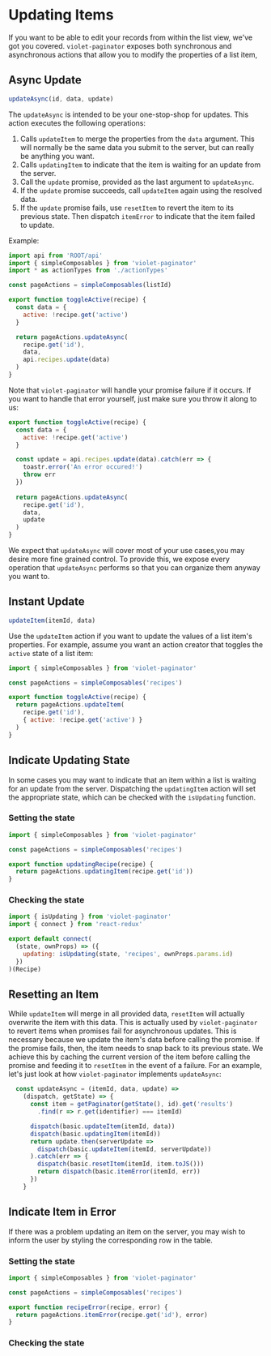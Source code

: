 # Updating Items
If you want to be able to edit your records from within the list view, we've got you covered. `violet-paginator` exposes both synchronous and asynchronous actions that allow you to modify the properties of a list item, 


## Async Update

```javascript
updateAsync(id, data, update)
```

The `updateAsync` is intended to be your one-stop-shop for updates. This action executes the following operations:

1. Calls `updateItem` to merge the properties from the `data` argument. This will normally be the same data you submit to the server, but can really be anything you want.
2. Calls `updatingItem` to indicate that the item is waiting for an update from the server.
3. Call the `update` promise, provided as the last argument to `updateAsync`. 
4. If the `update` promise succeeds, call `updateItem` again using the resolved data.
5. If the `update` promise fails, use `resetItem` to revert the item to its previous state. Then dispatch `itemError` to indicate that the item failed to update.

Example:

```javascript
import api from 'ROOT/api'
import { simpleComposables } from 'violet-paginator'
import * as actionTypes from './actionTypes'

const pageActions = simpleComposables(listId)

export function toggleActive(recipe) {
  const data = {
    active: !recipe.get('active')
  }

  return pageActions.updateAsync(
    recipe.get('id'),
    data,
    api.recipes.update(data)
  )
}
```

Note that `violet-paginator` will handle your promise failure if it occurs. If you want to handle that error yourself, just make sure you throw it along to us:

```javascript
export function toggleActive(recipe) {
  const data = {
    active: !recipe.get('active')
  }

  const update = api.recipes.update(data).catch(err => {
    toastr.error('An error occured!')
    throw err
  })
  
  return pageActions.updateAsync(
    recipe.get('id'),
    data,
    update
  )
}
```

We expect that `updateAsync` will cover most of your use cases,you may desire more fine grained control. To provide this, we expose every operation that `updateAsync` performs so that you can organize them anyway you want to.

## Instant Update

```javascript
updateItem(itemId, data)
```

Use the `updateItem` action if you want to update the values of a list item's properties. For example, assume you want an action creator that toggles the `active` state of a list item:

```javascript
import { simpleComposables } from 'violet-paginator'

const pageActions = simpleComposables('recipes')

export function toggleActive(recipe) {
  return pageActions.updateItem(
    recipe.get('id'),
    { active: !recipe.get('active') }
  )
}
```

## Indicate Updating State

In some cases you may want to indicate that an item within a list is waiting for an update from the server. Dispatching the `updatingItem` action will set the appropriate state, which can be checked with the `isUpdating` function.

### Setting the state

```javascript
import { simpleComposables } from 'violet-paginator'

const pageActions = simpleComposables('recipes')

export function updatingRecipe(recipe) {
  return pageActions.updatingItem(recipe.get('id'))
}
```

### Checking the state

```javascript
import { isUpdating } from 'violet-paginator'
import { connect } from 'react-redux'

export default connect(
  (state, ownProps) => ({
    updating: isUpdating(state, 'recipes', ownProps.params.id)
  })
)(Recipe)
```

## Resetting an Item

While `updateItem` will merge in all provided data, `resetItem` will actually overwrite the item with this data. This is actually used by `violet-paginator` to revert items when promises fail for asynchronous updates. This is necessary because we update the item's data before calling the promise. If the promise fails, then, the item needs to snap back to its previous state. We achieve this by caching the current version of the item before calling the promise and feeding it to `resetItem` in the event of a failure. For an example, let's just look at how `violet-paginator` implements `updateAsync`:

```javascript
  const updateAsync = (itemId, data, update) =>
    (dispatch, getState) => {
      const item = getPaginator(getState(), id).get('results')
        .find(r => r.get(identifier) === itemId)

      dispatch(basic.updateItem(itemId, data))
      dispatch(basic.updatingItem(itemId))
      return update.then(serverUpdate =>
        dispatch(basic.updateItem(itemId, serverUpdate))
      ).catch(err => {
        dispatch(basic.resetItem(itemId, item.toJS()))
        return dispatch(basic.itemError(itemId, err))
      })
    }
```



## Indicate Item in Error

If there was a problem updating an item on the server, you may wish to inform the user by styling the corresponding row in the table.

### Setting the state

```javascript
import { simpleComposables } from 'violet-paginator'

const pageActions = simpleComposables('recipes')

export function recipeError(recipe, error) {
  return pageActions.itemError(recipe.get('id'), error)
}
```

### Checking the state

